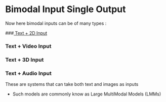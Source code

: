 # Bimodal Input Single Output

Now here bimodal inputs can be of many types : 


###<ins> Text + 2D Input </ins>


### Text + Video Input


### Text + 3D Input


### Text + Audio Input

These are systems that can take both text and images as inputs
- Such models are commonly know as Large MultiModal Models (LMMs) 
